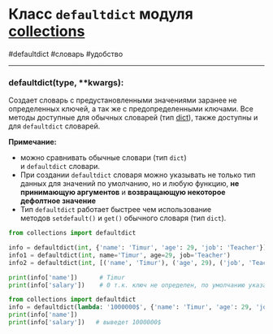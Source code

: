 # Класс `defaultdict` модуля [collections](_collections%20-%20модуль.md)
#defaultdict #словарь #удобство
***
### defaultdict(type, \*\*kwargs):
Создает словарь с предустановленными значениями заранее не определенных ключей, а так же с предопределенными ключами.
Все методы доступные для обычных словарей (тип [dict](../../../Встроенные%20возможности%20Python/dict/_dict%20-%20тип%20данных.md)), также доступны и для `defaultdict` словарей.

**Примечание:**
- можно сравнивать обычные словари (тип `dict`) и `defaultdict` словари.
- При создании `defaultdict` словаря можно указывать не только тип данных для значений по умолчанию, но и любую функцию, **не принимающую аргументов** и **возвращающую некоторое дефолтное значение**
- Тип `defaultdict` работает быстрее чем использование методов `setdefault()` и `get()` обычного словаря (тип `dict`).

```python
from collections import defaultdict 

info = defaultdict(int, {'name': 'Timur', 'age': 29, 'job': 'Teacher'}) 
info1 = defaultdict(int, name='Timur', age=29, job='Teacher') 
info2 = defaultdict(int, [('name', 'Timur'), ('age', 29), ('job', 'Teacher')])

print(info['name'])      # Timur
print(info['salary'])    # 0 т.к. ключ не определен, по умолчанию указан `int`
```

```python
from collections import defaultdict 
info = defaultdict(lambda: '1000000$', {'name': 'Timur', 'age': 29, 'job': 'Teacher'}) 
print(info['name']) 
print(info['salary'])   # выведет 1000000$
```
